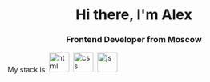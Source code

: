 <div id="header" align="center">
	<h1>Hi there, I'm Alex</h1>
	<h3>Frontend Developer from Moscow</h3>
</div>
<div id="" align="left">
	<div>My stack is:
		<img src="https://cdn.jsdelivr.net/gh/devicons/devicon/icons/html5/html5-original-wordmark.svg" title="html" width="40" height="40"/>&nbsp;
		<img src="https://cdn.jsdelivr.net/gh/devicons/devicon/icons/css3/css3-original-wordmark.svg" title="css" width="40" height="40"/>&nbsp;
		<img src="https://cdn.jsdelivr.net/gh/devicons/devicon/icons/javascript/javascript-plain.svg" title="js" width="40" height="40"/>&nbsp;
	</div>
</div>


<!--
**pavloveone/pavloveone** is a ✨ _special_ ✨ repository because its `README.md` (this file) appears on your GitHub profile.

Here are some ideas to get you started:

- 🔭 I’m currently working on ...
- 🌱 I’m currently learning ...
- 👯 I’m looking to collaborate on ...
- 🤔 I’m looking for help with ...
- 💬 Ask me about ...
- 📫 How to reach me: ...
- 😄 Pronouns: ...
- ⚡ Fun fact: ...
-->
